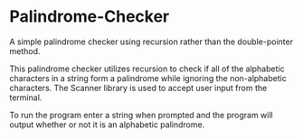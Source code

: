 # Palindrome-Checker
A simple palindrome checker using recursion rather than the double-pointer method.

This palindrome checker utilizes recursion to check if all of the alphabetic characters in a string form a palindrome while ignoring the non-alphabetic characters.
The Scanner library is used to accept user input from the terminal.

To run the program enter a string when prompted and the program will output whether or not it is an alphabetic palindrome.
